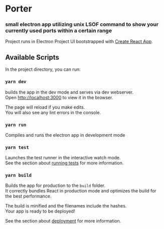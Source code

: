 # Porter
### small electron app utilizing unix LSOF command to show your currently used ports within a certain range

Project runs in Electron
Project UI bootstrapped with [Create React App](https://github.com/facebook/create-react-app).

## Available Scripts

In the project directory, you can run:

### `yarn dev`

builds the app in the dev mode and serves via dev webserver.\
Open [http://localhost:3000](http://localhost:3000) to view it in the browser.

The page will reload if you make edits.\
You will also see any lint errors in the console.

### `yarn run`

Compiles and runs the electron app in development mode

### `yarn test`

Launches the test runner in the interactive watch mode.\
See the section about [running tests](https://facebook.github.io/create-react-app/docs/running-tests) for more information.

### `yarn build`

Builds the app for production to the `build` folder.\
It correctly bundles React in production mode and optimizes the build for the best performance.

The build is minified and the filenames include the hashes.\
Your app is ready to be deployed!

See the section about [deployment](https://facebook.github.io/create-react-app/docs/deployment) for more information.


